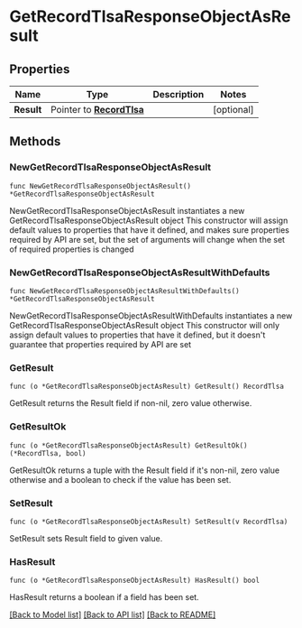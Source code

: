 # GetRecordTlsaResponseObjectAsResult

## Properties

Name | Type | Description | Notes
------------ | ------------- | ------------- | -------------
**Result** | Pointer to [**RecordTlsa**](RecordTlsa.md) |  | [optional] 

## Methods

### NewGetRecordTlsaResponseObjectAsResult

`func NewGetRecordTlsaResponseObjectAsResult() *GetRecordTlsaResponseObjectAsResult`

NewGetRecordTlsaResponseObjectAsResult instantiates a new GetRecordTlsaResponseObjectAsResult object
This constructor will assign default values to properties that have it defined,
and makes sure properties required by API are set, but the set of arguments
will change when the set of required properties is changed

### NewGetRecordTlsaResponseObjectAsResultWithDefaults

`func NewGetRecordTlsaResponseObjectAsResultWithDefaults() *GetRecordTlsaResponseObjectAsResult`

NewGetRecordTlsaResponseObjectAsResultWithDefaults instantiates a new GetRecordTlsaResponseObjectAsResult object
This constructor will only assign default values to properties that have it defined,
but it doesn't guarantee that properties required by API are set

### GetResult

`func (o *GetRecordTlsaResponseObjectAsResult) GetResult() RecordTlsa`

GetResult returns the Result field if non-nil, zero value otherwise.

### GetResultOk

`func (o *GetRecordTlsaResponseObjectAsResult) GetResultOk() (*RecordTlsa, bool)`

GetResultOk returns a tuple with the Result field if it's non-nil, zero value otherwise
and a boolean to check if the value has been set.

### SetResult

`func (o *GetRecordTlsaResponseObjectAsResult) SetResult(v RecordTlsa)`

SetResult sets Result field to given value.

### HasResult

`func (o *GetRecordTlsaResponseObjectAsResult) HasResult() bool`

HasResult returns a boolean if a field has been set.


[[Back to Model list]](../README.md#documentation-for-models) [[Back to API list]](../README.md#documentation-for-api-endpoints) [[Back to README]](../README.md)


